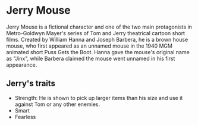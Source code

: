 # Jerry Mouse

Jerry Mouse is a fictional character and one of the two main protagonists in Metro-Goldwyn Mayer's series of Tom and Jerry theatrical cartoon short films. Created by William Hanna and Joseph Barbera, he is a brown house mouse, who first appeared as an unnamed mouse in the 1940 MGM animated short Puss Gets the Boot. Hanna gave the mouse's original name as "Jinx", while Barbera claimed the mouse went unnamed in his first appearance. 

## Jerry's traits

* Strength: He is shown to pick up larger items than his size and use it against Tom or any other enemies. 
* Smart
* Fearless